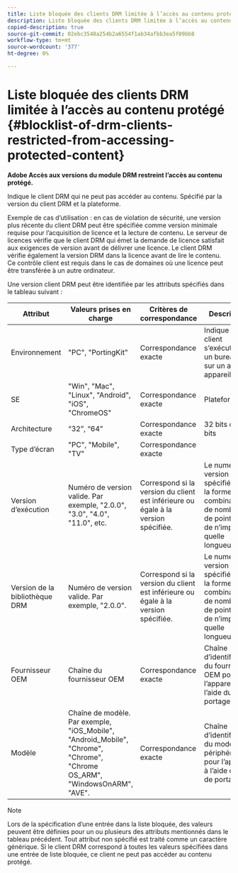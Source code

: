 ```yaml
---
title: Liste bloquée des clients DRM limitée à l’accès au contenu protégé
description: Liste bloquée des clients DRM limitée à l’accès au contenu protégé
copied-description: true
source-git-commit: 02ebc3548a254b2a6554f1ab34afbb3ea5f09bb8
workflow-type: tm+mt
source-wordcount: '377'
ht-degree: 0%

---
```


# Liste bloquée des clients DRM limitée à l’accès au contenu protégé {#blocklist-of-drm-clients-restricted-from-accessing-protected-content}

**Adobe Accès aux versions du module DRM restreint l’accès au contenu protégé.**

Indique le client DRM qui ne peut pas accéder au contenu. Spécifié par la version du client DRM et la plateforme.

Exemple de cas d’utilisation : en cas de violation de sécurité, une version plus récente du client DRM peut être spécifiée comme version minimale requise pour l’acquisition de licence et la lecture de contenu. Le serveur de licences vérifie que le client DRM qui émet la demande de licence satisfait aux exigences de version avant de délivrer une licence. Le client DRM vérifie également la version DRM dans la licence avant de lire le contenu. Ce contrôle client est requis dans le cas de domaines où une licence peut être transférée à un autre ordinateur.

Une version client DRM peut être identifiée par les attributs spécifiés dans le tableau suivant :

| **Attribut** | **Valeurs prises en charge** | **Critères de correspondance** | **Description** |
|---|---|---|---|
| Environnement | &quot;PC&quot;, &quot;PortingKit&quot; | Correspondance exacte | Indique si le client s’exécute sur un bureau ou sur un autre appareil. |
| SE | &quot;Win&quot;, &quot;Mac&quot;, &quot;Linux&quot;, &quot;Android&quot;, &quot;iOS&quot;, &quot;ChromeOS&quot; | Correspondance exacte | Plateforme |
| Architecture | “32”, “64” | Correspondance exacte | 32 bits ou 64 bits |
| Type d’écran | &quot;PC&quot;, &quot;Mobile&quot;, &quot;TV&quot; | Correspondance exacte | |
| Version d’exécution | Numéro de version valide. Par exemple, &quot;2.0.0&quot;, &quot;3.0&quot;, &quot;4.0&quot;, &quot;11.0&quot;, etc. | Correspond si la version du client est inférieure ou égale à la version spécifiée. | Le numéro de version est spécifié sous la forme d’une combinaison de nombres et de points (&quot;.&quot;) de n’importe quelle longueur. |
| Version de la bibliothèque DRM | Numéro de version valide. Par exemple, &quot;2.0.0&quot;. | Correspond si la version du client est inférieure ou égale à la version spécifiée. | Le numéro de version est spécifié sous la forme d’une combinaison de nombres et de points (&quot;.&quot;) de n’importe quelle longueur. |
| Fournisseur OEM | Chaîne du fournisseur OEM | Correspondance exacte | Chaîne d’identification du fournisseur OEM pour l’appareil à l’aide du kit de portage. |
| Modèle | Chaîne de modèle. Par exemple, &quot;iOS_Mobile&quot;, &quot;Android_Mobile&quot;, &quot;Chrome&quot;, &quot;Chrome&quot;, &quot;Chrome OS_ARM&quot;, &quot;WindowsOnARM&quot;, &quot;AVE&quot;. | Correspondance exacte | Chaîne d’identification du modèle de périphérique pour l’appareil à l’aide du kit de portage. |

>[!NOTE]
>
>Lors de la spécification d’une entrée dans la liste bloquée, des valeurs peuvent être définies pour un ou plusieurs des attributs mentionnés dans le tableau précédent. Tout attribut non spécifié est traité comme un caractère générique. Si le client DRM correspond à toutes les valeurs spécifiées dans une entrée de liste bloquée, ce client ne peut pas accéder au contenu protégé.
